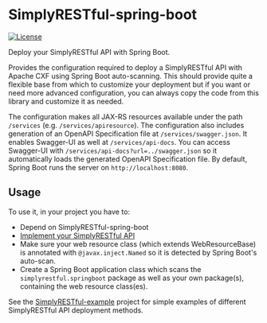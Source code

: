 # SimplyRESTful-spring-boot
[![License](https://img.shields.io/badge/License-Apache%202.0-blue.svg?style=plastic)](https://opensource.org/licenses/Apache-2.0)

Deploy your SimplyRESTful API with Spring Boot.

Provides the configuration required to deploy a SimplyRESTful API with Apache CXF using Spring Boot auto-scanning. This should provide quite a flexible base from which to customize your deployment but if you want or need more advanced configuration, you can always copy the code from this library and customize it as needed. 

The configuration makes all JAX-RS resources available under the path `/services` (e.g. `/services/apiresource`). The configuration also includes generation of an OpenAPI Specification file at `/services/swagger.json`. It enables Swagger-UI as well at `/services/api-docs`. You can access Swagger-UI with `/services/api-docs?url=../swagger.json` so it automatically loads the generated OpenAPI Specification file. By default, Spring Boot runs the server on `http://localhost:8080`.

## Usage
To use it, in your project you have to: 
* Depend on SimplyRESTful-spring-boot
* [Implement your SimplyRESTful API](https://github.com/arucard21/SimplyRESTful#usage)
* Make sure your web resource class (which extends WebResourceBase) is annotated with `@javax.inject.Named` so it is detected by Spring Boot's auto-scan.
* Create a Spring Boot application class which scans the `simplyrestful.springboot` package as well as your own package(s), containing the web resource class(es).

See the [SimplyRESTful-example](https://github.com/arucard21/SimplyRESTful-example) project for simple examples of different SimplyRESTful API deployment methods.